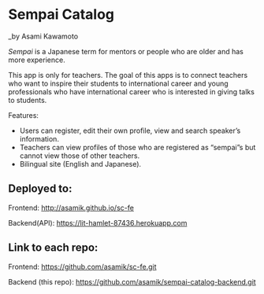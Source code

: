 # Sempai Catalog

_by Asami Kawamoto

*Sempai* is a Japanese term for mentors or people who are older and has more experience.

This app is only for teachers.
The goal of this apps is to connect teachers who want to inspire their students to international career and young professionals who have international career who is interested in giving talks to students.

Features:

- Users can register, edit their own profile, view and search speaker’s information.
- Teachers can view profiles of those who are registered as “sempai”s but cannot view those of other teachers.
- Bilingual site (English and Japanese).

## Deployed to:

Frontend:
http://asamik.github.io/sc-fe

Backend(API):
https://lit-hamlet-87436.herokuapp.com

## Link to each repo:

Frontend:
https://github.com/asamik/sc-fe.git

Backend (this repo):
https://github.com/asamik/sempai-catalog-backend.git
